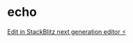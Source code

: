 # echo

[Edit in StackBlitz next generation editor ⚡️](https://stackblitz.com/~/github.com/locbaoodo/echo)